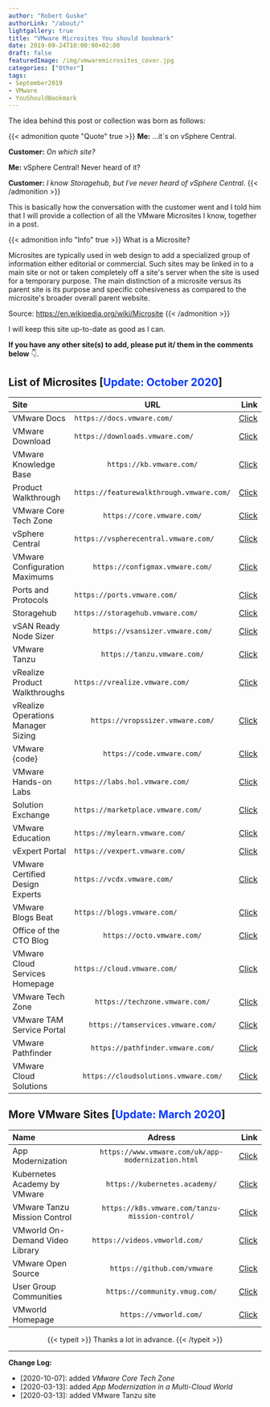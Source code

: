 ```yaml
---
author: "Robert Guske"
authorLink: "/about/"
lightgallery: true
title: "VMware Microsites You should bookmark"
date: 2019-09-24T10:00:00+02:00
draft: false
featuredImage: /img/vmwaremicrosites_cover.jpg
categories: ["Other"]
tags:
- September2019
- VMware
- YouShouldBookmark
---
```


The idea behind this post or collection was born as follows:

{{< admonition quote "Quote" true >}}
**Me:** ...it´s on vSphere Central.

**Customer:** *On which site?*

**Me:** vSphere Central! Never heard of it?

**Customer:** *I know Storagehub, but I´ve never heard of vSphere Central.*
{{< /admonition >}}

This is basically how the conversation with the customer went and I told him that I will provide a collection of all the VMware Microsites I know, together in a post.

{{< admonition info "Info" true >}}
What is a Microsite?

Microsites are typically used in web design to add a specialized group of information either editorial or commercial. Such sites may be linked in to a main site or not or taken completely off a site's server when the site is used for a temporary purpose. The main distinction of a microsite versus its parent site is its purpose and specific cohesiveness as compared to the microsite's broader overall parent website.

Source: https://en.wikipedia.org/wiki/Microsite
{{< /admonition >}}

I will keep this site up-to-date as good as I can.

**If you have any other site(s) to add, please put it/ them in the comments below** :point_down:.

## List of Microsites [<span style="color:#0037ff">Update: October 2020</span>]

|   **Site**                        |   **URL**                                      |  **Link**                                                                    |
|:----------                     |:-------:                                     |-------:                                                                      |
| VMware Docs 	                    |   `https://docs.vmware.com/ 	           `     |   <a href="https://docs.vmware.com/" target="_blank">Click</a>               |
| VMware Download                   |   `https://downloads.vmware.com/ 	           ` |   <a href="https://downloads.vmware.com/" target="_blank">Click</a>          |
| VMware Knowledge Base             |   `https://kb.vmware.com/`                     |  <a href="https://kb.vmware.com/" target="_blank">Click</a>                  |
| Product Walkthrough               |   `https://featurewalkthrough.vmware.com/`     |   <a href="https://featurewalkthrough.vmware.com/" target="_blank">Click</a> |
| VMware Core Tech Zone |   `https://core.vmware.com/`                  |   <a href="https://core.vmware.com/" target="_blank">Click</a>              |
| vSphere Central                   |   `https://vspherecentral.vmware.com/	   `     |   <a href="https://vspherecentral.vmware.com/" target="_blank">Click</a>     |
| VMware Configuration Maximums     |   `https://configmax.vmware.com/`              |  <a href="https://configmax.vmware.com/" target="_blank">Click</a>           |
| Ports and Protocols	            |   `https://ports.vmware.com/	           `     |   <a href="https://ports.vmware.com/" target="_blank">Click</a>              |
| Storagehub 	                    |   `https://storagehub.vmware.com/	       `     |   <a href="https://storagehub.vmware.com/" target="_blank">Click</a>         |
| vSAN Ready Node Sizer             |   `https://vsansizer.vmware.com/`              |  <a href="https://vsansizer.vmware.com/" target="_blank">Click</a>           |
| VMware Tanzu                      |   `https://tanzu.vmware.com/`                  |   <a href="https://tanzu.vmware.com/" target="_blank">Click</a>              |
| vRealize Product Walkthroughs	    |   `https://vrealize.vmware.com/	       `     |   <a href="https://vrealize.vmware.com/" target="_blank">Click</a>           |
| vRealize Operations Manager Sizing|   `https://vropssizer.vmware.com/`             |  <a href="https://vropssizer.vmware.com/" target="_blank">Click</a>          |
| VMware {code}                     |   `https://code.vmware.com/`                   |  <a href="https://code.vmware.com/" target="_blank">Click</a>                |
| VMware Hands-on Labs	            |   `https://labs.hol.vmware.com/ 	       `     |   <a href="https://labs.hol.vmware.com/" target="_blank">Click</a>           |
| Solution Exchange	                |   `https://marketplace.vmware.com/ 	   `     |   <a href="https://marketplace.vmware.com/" target="_blank">Click</a>        |
| VMware Education                  |   `https://mylearn.vmware.com/	       `     |   <a href="https://mylearn.vmware.com/" target="_blank">Click</a>            |
| vExpert Portal 	                |   `https://vexpert.vmware.com/	       `     |   <a href="https://vexpert.vmware.com/" target="_blank">Click</a>            |
| VMware Certified Design Experts 	|   `https://vcdx.vmware.com/ 	           `     |   <a href="https://vcdx.vmware.com/" target="_blank">Click</a>               |
| VMware Blogs Beat 	            |   `https://blogs.vmware.com/	           `     |   <a href="https://blogs.vmware.com/" target="_blank">Click</a>              |
| Office of the CTO Blog            |   `https://octo.vmware.com/`                   |   <a href="https://octo.vmware.com/" target="_blank">Click</a>               |
| VMware Cloud Services Homepage 	|   `https://cloud.vmware.com/  	       `     |   <a href="https://cloud.vmware.com/" target="_blank">Click</a>              |
| VMware Tech Zone                  |   `https://techzone.vmware.com/`               |   <a href="https://techzone.vmware.com/" target="_blank">Click</a>           |
| VMware TAM Service Portal         |   `https://tamservices.vmware.com/`            |   <a href="https://tamservices.vmware.com/" target="_blank">Click</a>        |
| VMware Pathfinder                 |   `https://pathfinder.vmware.com/`             |   <a href="https://pathfinder.vmware.com/" target="_blank">Click</a>         |
| VMware Cloud Solutions            |   `https://cloudsolutions.vmware.com/`         |   <a href="https://cloudsolutions.vmware.com/" target="_blank">Click</a>     |

## More VMware Sites [<span style="color:#0037ff">Update: March 2020</span>]

|   **Name**                        |   **Adress**                                   |  **Link**                                                                                        |
|:----------	                   |:-------:   	                                        |------:                                                                                    |
| App Modernization                |   `https://www.vmware.com/uk/app-modernization.html`   |   <a href="https://www.vmware.com/uk/app-modernization.html" target="_blank">Click</a>    |
| Kubernetes Academy by VMware     |   `https://kubernetes.academy/`                        |   <a href="https://kubernetes.academy/" target="_blank">Click</a>                         |
| VMware Tanzu Mission Control      |   `https://k8s.vmware.com/tanzu-mission-control/`|   <a href="https://k8s.vmware.com/tanzu-mission-control/" target="_blank">Click</a>     |
| VMworld On-Demand Video Library  |   `https://videos.vmworld.com/ 	       `            |   <a href="https://videos.vmworld.com/" target="_blank">Click</a>                         |
| VMware Open Source               |   `https://github.com/vmware`                          |  <a href="https://github.com/vmware" target="_blank">Click</a>                            |
| User Group Communities           |   `https://community.vmug.com/`                        |   <a href="https://community.vmug.com/" target="_blank">Click</a>                         |
| VMworld Homepage                 |   `https://vmworld.com/`                               |   <a href="https://vmworld.com/" target="_blank">Click</a>                                |

<center> {{< typeit >}} Thanks a lot in advance. {{< /typeit >}} </center>

---

**Change Log:**

- [2020-10-07]: added *VMware Core Tech Zone*
- [2020-03-13]: added *App Modernization in a Multi-Cloud World*
- [2020-03-13]: added VMware Tanzu site